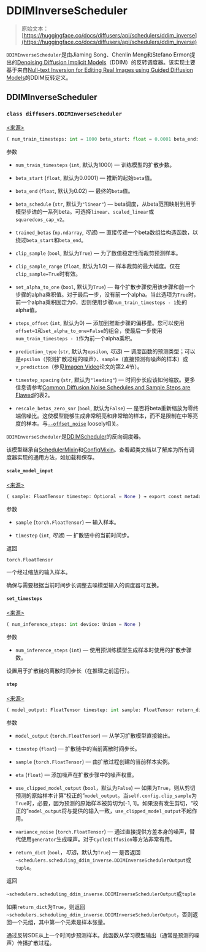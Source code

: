 # DDIMInverseScheduler

> 原始文本：[https://huggingface.co/docs/diffusers/api/schedulers/ddim_inverse](https://huggingface.co/docs/diffusers/api/schedulers/ddim_inverse)

`DDIMInverseScheduler`是由Jiaming Song、Chenlin Meng和Stefano Ermon提出的[Denoising Diffusion Implicit Models](https://huggingface.co/papers/2010.02502)（DDIM）的反转调度器。该实现主要基于来自[Null-text Inversion for Editing Real Images using Guided Diffusion Models](https://huggingface.co/papers/2211.09794)的DDIM反转定义。

## DDIMInverseScheduler

### `class diffusers.DDIMInverseScheduler`

[<来源>](https://github.com/huggingface/diffusers/blob/v0.26.3/src/diffusers/schedulers/scheduling_ddim_inverse.py#L130)

```py
( num_train_timesteps: int = 1000 beta_start: float = 0.0001 beta_end: float = 0.02 beta_schedule: str = 'linear' trained_betas: Union = None clip_sample: bool = True set_alpha_to_one: bool = True steps_offset: int = 0 prediction_type: str = 'epsilon' clip_sample_range: float = 1.0 timestep_spacing: str = 'leading' rescale_betas_zero_snr: bool = False **kwargs )
```

参数

+   `num_train_timesteps` (`int`, 默认为1000) — 训练模型的扩散步数。

+   `beta_start` (`float`, 默认为0.0001) — 推断的起始`beta`值。

+   `beta_end` (`float`, 默认为0.02) — 最终的`beta`值。

+   `beta_schedule` (`str`, 默认为`"linear"`) — beta调度，从beta范围映射到用于模型步进的一系列beta。可选择`linear`、`scaled_linear`或`squaredcos_cap_v2`。

+   `trained_betas` (`np.ndarray`, *可选*) — 直接传递一个beta数组给构造函数，以绕过`beta_start`和`beta_end`。

+   `clip_sample` (`bool`, 默认为`True`) — 为了数值稳定性而裁剪预测样本。

+   `clip_sample_range` (`float`, 默认为1.0) — 样本裁剪的最大幅度。仅在`clip_sample=True`时有效。

+   `set_alpha_to_one` (`bool`, 默认为`True`) — 每个扩散步骤使用该步骤和前一个步骤的alpha乘积值。对于最后一步，没有前一个alpha。当此选项为`True`时，前一个alpha乘积固定为0，否则使用步骤`num_train_timesteps - 1`处的alpha值。

+   `steps_offset` (`int`, 默认为0) — 添加到推断步骤的偏移量。您可以使用`offset=1`和`set_alpha_to_one=False`的组合，使最后一步使用`num_train_timesteps - 1`作为前一个alpha乘积。

+   `prediction_type` (`str`, 默认为`epsilon`, *可选*) — 调度函数的预测类型；可以是`epsilon`（预测扩散过程的噪声）、`sample`（直接预测有噪声的样本）或`v_prediction`（参见[Imagen Video](https://imagen.research.google/video/paper.pdf)论文的第2.4节）。

+   `timestep_spacing` (`str`, 默认为`"leading"`) — 时间步长应该如何缩放。更多信息请参考[Common Diffusion Noise Schedules and Sample Steps are Flawed](https://huggingface.co/papers/2305.08891)的表2。

+   `rescale_betas_zero_snr` (`bool`, 默认为`False`) — 是否将beta重新缩放为零终端信噪比。这使模型能够生成非常明亮和非常暗的样本，而不是限制在中等亮度的样本。与[`--offset_noise`](https://github.com/huggingface/diffusers/blob/74fd735eb073eb1d774b1ab4154a0876eb82f055/examples/dreambooth/train_dreambooth.py#L506) loosely相关。

`DDIMInverseScheduler`是[DDIMScheduler](/docs/diffusers/v0.26.3/en/api/schedulers/ddim#diffusers.DDIMScheduler)的反向调度器。

该模型继承自[SchedulerMixin](/docs/diffusers/v0.26.3/en/api/schedulers/overview#diffusers.SchedulerMixin)和[ConfigMixin](/docs/diffusers/v0.26.3/en/api/configuration#diffusers.ConfigMixin)。查看超类文档以了解库为所有调度器实现的通用方法，如加载和保存。

#### `scale_model_input`

[<来源>](https://github.com/huggingface/diffusers/blob/v0.26.3/src/diffusers/schedulers/scheduling_ddim_inverse.py#L236)

```py
( sample: FloatTensor timestep: Optional = None ) → export const metadata = 'undefined';torch.FloatTensor
```

参数

+   `sample` (`torch.FloatTensor`) — 输入样本。

+   `timestep` (`int`, *可选*) — 扩散链中的当前时间步。

返回

`torch.FloatTensor`

一个经过缩放的输入样本。

确保与需要根据当前时间步长调整去噪模型输入的调度器可互换。

#### `set_timesteps`

[<来源>](https://github.com/huggingface/diffusers/blob/v0.26.3/src/diffusers/schedulers/scheduling_ddim_inverse.py#L253)

```py
( num_inference_steps: int device: Union = None )
```

参数

+   `num_inference_steps` (`int`) — 使用预训练模型生成样本时使用的扩散步骤数。

设置用于扩散链的离散时间步长（在推理之前运行）。

#### `step`

[<来源>](https://github.com/huggingface/diffusers/blob/v0.26.3/src/diffusers/schedulers/scheduling_ddim_inverse.py#L291)

```py
( model_output: FloatTensor timestep: int sample: FloatTensor return_dict: bool = True ) → export const metadata = 'undefined';~schedulers.scheduling_ddim_inverse.DDIMInverseSchedulerOutput or tuple
```

参数

+   `model_output` (`torch.FloatTensor`) — 从学习扩散模型直接输出。

+   `timestep` (`float`) — 扩散链中的当前离散时间步长。

+   `sample` (`torch.FloatTensor`) — 由扩散过程创建的当前样本实例。

+   `eta` (`float`) — 添加噪声在扩散步骤中的噪声权重。

+   `use_clipped_model_output` (`bool`，默认为`False`) — 如果为`True`，则从剪切预测的原始样本计算“校正的”`model_output`。当`self.config.clip_sample`为`True`时，必要，因为预测的原始样本被剪切为[-1, 1]。如果没有发生剪切，“校正的”`model_output`将与提供的输入一致，`use_clipped_model_output`不起作用。

+   `variance_noise` (`torch.FloatTensor`) — 通过直接提供方差本身的噪声，替代使用`generator`生成噪声。对于`CycleDiffusion`等方法非常有用。

+   `return_dict` (`bool`，*可选*，默认为`True`) — 是否返回`~schedulers.scheduling_ddim_inverse.DDIMInverseSchedulerOutput`或`tuple`。

返回

`~schedulers.scheduling_ddim_inverse.DDIMInverseSchedulerOutput`或`tuple`

如果`return_dict`为`True`，则返回`~schedulers.scheduling_ddim_inverse.DDIMInverseSchedulerOutput`，否则返回一个元组，其中第一个元素是样本张量。

通过反转SDE从上一个时间步预测样本。此函数从学习模型输出（通常是预测的噪声）传播扩散过程。
